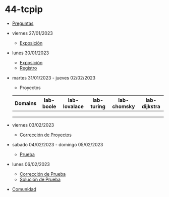 # 44-tcpip

- [Preguntas](https://escuela.it/master-programacion-diseno-software)
- viernes 27/01/2023
  - [Exposición](https://escuela.it/master-programacion-diseno-software)
- lunes 30/01/2023
  - [Exposición](https://escuela.it/master-programacion-diseno-software)
  - [Registro](https://forms.gle/pA2QvsW32P4KtTD77)
- martes 31/01/2023 - jueves 02/02/2023
  - Proyectos
  
  |Domains|lab-boole|lab-lovalace|lab-turing|lab-chomsky|lab-dijkstra|
  |-------|---------|------------|----------|-----------|--------------|
  |       |         |            |          |           |              |
  |       |         |            |          |           |              |
  |       |         |            |          |           |              |
- viernes 03/02/2023
  - [Corrección de Proyectos](https://escuela.it/master-programacion-diseno-software)
- sabado 04/02/2023 - domingo 05/02/2023
  - [Prueba](https://forms.gle/hB9UJoN2PYiexctH8)
- lunes 06/02/2023
  - [Corrección de Prueba](https://escuela.it/master-programacion-diseno-software)
  - [Solución de Prueba](https://docs.google.com/spreadsheets/d/1Uwtqa5VdD5wK2X7eLgkS6_th16aPnsW8pa5Ft2TyLPo/edit#gid=0)
- [Comunidad](https://app.slack.com/client/T02S3KYD464/C02TFUYEUSK)
